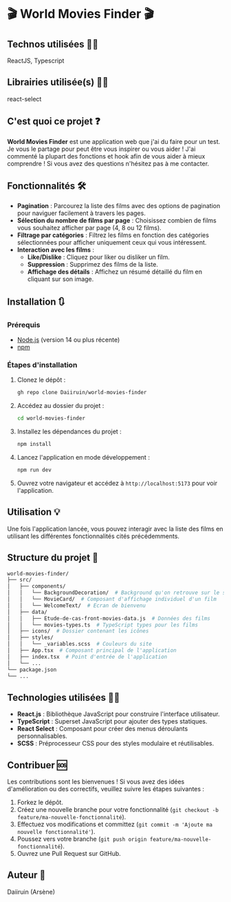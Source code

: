 # 🎬 World Movies Finder 🎬

## Technos utilisées 👨‍💻

ReactJS, Typescript

## Librairies utilisée(s) 👨‍💻

react-select

## C'est quoi ce projet ❓

**World Movies Finder** est une application web que j'ai du faire pour un test. Je vous le partage pour peut être vous inspirer ou vous aider ! J'ai commenté la plupart des fonctions et hook afin de vous aider à mieux comprendre ! Si vous avez des questions n'hésitez pas à me contacter.

## Fonctionnalités 🛠️

- **Pagination** : Parcourez la liste des films avec des options de pagination pour naviguer facilement à travers les pages.
- **Sélection du nombre de films par page** : Choisissez combien de films vous souhaitez afficher par page (4, 8 ou 12 films).
- **Filtrage par catégories** : Filtrez les films en fonction des catégories sélectionnées pour afficher uniquement ceux qui vous intéressent.
- **Interaction avec les films** :
  - **Like/Dislike** : Cliquez pour liker ou disliker un film.
  - **Suppression** : Supprimez des films de la liste.
  - **Affichage des détails** : Affichez un résumé détaillé du film en cliquant sur son image.

## Installation 🔃

### Prérequis

- [Node.js](https://nodejs.org/en/) (version 14 ou plus récente)
- [npm](https://www.npmjs.com/)

### Étapes d'installation

1. Clonez le dépôt :

   ```bash
   gh repo clone Daiiruin/world-movies-finder
   ```

2. Accédez au dossier du projet :

   ```bash
   cd world-movies-finder
   ```

3. Installez les dépendances du projet :

   ```bash
   npm install
   ```

4. Lancez l'application en mode développement :

   ```bash
   npm run dev
   ```

5. Ouvrez votre navigateur et accédez à `http://localhost:5173` pour voir l'application.

## Utilisation 💡

Une fois l'application lancée, vous pouvez interagir avec la liste des films en utilisant les différentes fonctionnalités cités précédemments.

## Structure du projet 🧱

```bash
world-movies-finder/
├── src/
│   ├── components/
│   │   └── BackgroundDecoration/  # Background qu'on retrouve sur le site
│   │   └── MovieCard/  # Composant d'affichage individuel d'un film
│   │   └── WelcomeText/  # Ecran de bienvenu
│   ├── data/
│   │   ├── Etude-de-cas-front-movies-data.js  # Données des films
│   │   └── movies-types.ts  # TypeScript types pour les films
│   ├── icons/  # Dossier contenant les icônes
│   ├── styles/
│   │   └── _variables.scss  # Couleurs du site
│   ├── App.tsx  # Composant principal de l'application
│   ├── index.tsx  # Point d'entrée de l'application
│   └── ...
└── package.json
└── ...
```

## Technologies utilisées 👨‍💻

- **React.js** : Bibliothèque JavaScript pour construire l'interface utilisateur.
- **TypeScript** : Superset JavaScript pour ajouter des types statiques.
- **React Select** : Composant pour créer des menus déroulants personnalisables.
- **SCSS** : Préprocesseur CSS pour des styles modulaire et réutilisables.

## Contribuer 🆘

Les contributions sont les bienvenues ! Si vous avez des idées d'amélioration ou des correctifs, veuillez suivre les étapes suivantes :

1. Forkez le dépôt.
2. Créez une nouvelle branche pour votre fonctionnalité (`git checkout -b feature/ma-nouvelle-fonctionnalité`).
3. Effectuez vos modifications et committez (`git commit -m 'Ajoute ma nouvelle fonctionnalité'`).
4. Poussez vers votre branche (`git push origin feature/ma-nouvelle-fonctionnalité`).
5. Ouvrez une Pull Request sur GitHub.

## Auteur 👦

Daiiruin (Arsène)

